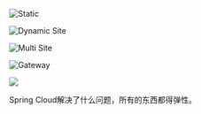 ![Static](https://img.alicdn.com/tfs/TB15TIZpQcx_u4jSZFlXXXnUFXa-1280-720.svg)

![Dynamic Site](https://img.alicdn.com/tfs/TB1PD353Nz1gK0jSZSgXXavwpXa-1280-720.svg)

![Multi Site](https://img.alicdn.com/tfs/TB1I9z4qZVl614jSZKPXXaGjpXa-1280-720.svg)

![Gateway](https://img.alicdn.com/tfs/TB1Iwht3VP7gK0jSZFjXXc5aXXa-1280-720.svg)

![](https://img.alicdn.com/tfs/TB16Xth3.Y1gK0jSZFCXXcwqXXa-1280-720.svg)



Spring Cloud解决了什么问题，所有的东西都得弹性。